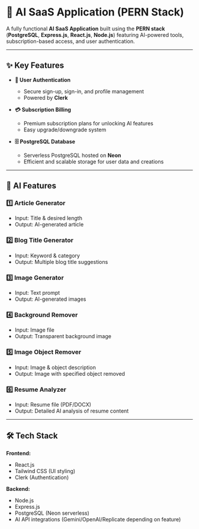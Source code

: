 # 🚀 AI SaaS Application (PERN Stack)

A fully functional **AI SaaS Application** built using the **PERN stack** (**PostgreSQL**, **Express.js**, **React.js**, **Node.js**) featuring AI-powered tools, subscription-based access, and user authentication.

---

## ✨ Key Features

- **🔐 User Authentication**
  - Secure sign-up, sign-in, and profile management
  - Powered by **Clerk**
  
- **💳 Subscription Billing**
  - Premium subscription plans for unlocking AI features
  - Easy upgrade/downgrade system
  
- **🗄️ PostgreSQL Database**
  - Serverless PostgreSQL hosted on **Neon**
  - Efficient and scalable storage for user data and creations

---

## 🤖 AI Features

### 1️⃣ **Article Generator**
- Input: Title & desired length
- Output: AI-generated article

### 2️⃣ **Blog Title Generator**
- Input: Keyword & category
- Output: Multiple blog title suggestions

### 3️⃣ **Image Generator**
- Input: Text prompt
- Output: AI-generated images

### 4️⃣ **Background Remover**
- Input: Image file
- Output: Transparent background image

### 5️⃣ **Image Object Remover**
- Input: Image & object description
- Output: Image with specified object removed

### 6️⃣ **Resume Analyzer**
- Input: Resume file (PDF/DOCX)
- Output: Detailed AI analysis of resume content

---

## 🛠️ Tech Stack

**Frontend:**  
- React.js  
- Tailwind CSS (UI styling)  
- Clerk (Authentication)  

**Backend:**  
- Node.js  
- Express.js  
- PostgreSQL (Neon serverless)  
- AI API integrations (Gemini/OpenAI/Replicate depending on feature)
